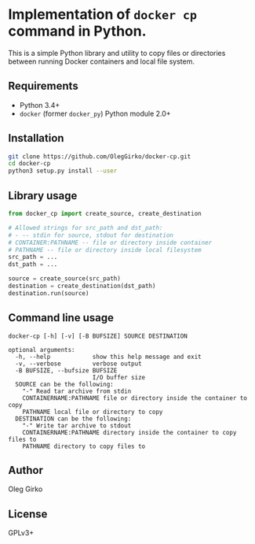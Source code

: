 # Implementation of `docker cp` command in Python.

This is a simple Python library and utility to copy files or directories
between running Docker containers and local file system.

## Requirements

 - Python 3.4+
 - `docker` (former `docker_py`) Python module 2.0+

## Installation

```sh
git clone https://github.com/OlegGirko/docker-cp.git
cd docker-cp
python3 setup.py install --user
```

## Library usage

```python
from docker_cp import create_source, create_destination

# Allowed strings for src_path and dst_path:
# - -- stdin for source, stdout for destination
# CONTAINER:PATHNAME -- file or directory inside container
# PATHNAME -- file or directory inside local filesystem
src_path = ...
dst_path = ...

source = create_source(src_path)
destination = create_destination(dst_path)
destination.run(source)
```

## Command line usage

    docker-cp [-h] [-v] [-B BUFSIZE] SOURCE DESTINATION

    optional arguments:
      -h, --help            show this help message and exit
      -v, --verbose         verbose output
      -B BUFSIZE, --bufsize BUFSIZE
                            I/O buffer size
      SOURCE can be the following:
        "-" Read tar archive from stdin
        CONTAINERNAME:PATHNAME file or directory inside the container to copy
        PATHNAME local file or directory to copy
      DESTINATION can be the following:
        "-" Write tar archive to stdout
        CONTAINERNAME:PATHNAME directory inside the container to copy files to
        PATHNAME directory to copy files to

## Author

Oleg Girko

## License

GPLv3+
